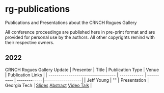 # rg-publications
Publications and Presentations about the CRNCH Rogues Gallery

All conference proceedings are published here in pre-print format and are provided for personal use by the authors. All other copyrights remind with their respective owners.


## 2022
CRNCH Rogues Gallery Update
| Presenter | Title | Publication Type | Venue | Publication Links |
| ---------------------------------- | ------------ | ---------- | -------------|-------------------|
| Jeff Young | "" |   Presentation | Georgia Tech | [Slides](https://github.com/gt-crnch/crnch-summit-2022/blob/main/student_poster_session/student_posters/Siri_Narla_CRNCH_Summit22_Poster.pdf) [Abstract](#sn) [Video Talk](https://mediaspace.gatech.edu/media/CRNCH+Rogues+Gallery+Testbed+Update+March+9th%2C+2022/1_lsfxwdlk) |
